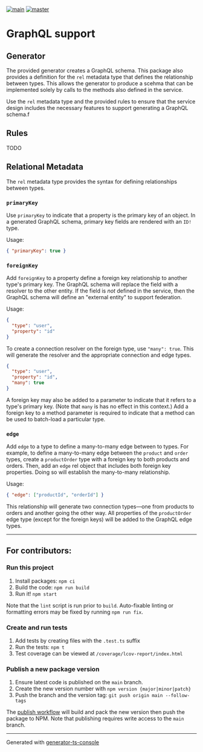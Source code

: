 [![main](https://github.com/basketry/graphql/workflows/build/badge.svg?branch=main&event=push)](https://github.com/basketry/graphql/actions?query=workflow%3Abuild+branch%3Amain+event%3Apush)
[![master](https://img.shields.io/npm/v/@basketry/graphql)](https://www.npmjs.com/package/@basketry/graphql)

# GraphQL support

## Generator

The provided generator creates a GraphQL schema. This package also provides a definition for the `rel` metadata type that defines the relationship between types. This allows the generator to produce a scehma that can be implemented solely by calls to the methods also defined in the service.

Use the `rel` metadata type and the provided rules to ensure that the service design includes the necessary features to support generating a GraphQL schema.f

## Rules

TODO

## Relational Metadata

The `rel` metadata type provides the syntax for defining relationships between types.

### `primaryKey`

Use `primaryKey` to indicate that a property is the primary key of an object. In a generated GraphQL schema, primary key fields are rendered with an `ID!` type.

Usage:

```json
{ "primaryKey": true }
```

### `foreignKey`

Add `foreignKey` to a property define a foreign key relationship to another type's primary key. The GraphQL schema will replace the field with a resolver to the other entity. If the field is _not_ defined in the service, then the GraphQL schema will define an "external entity" to support federation.

Usage:

```json
{
  "type": "user",
  "property": "id"
}
```

To create a connection resolver on the foreign type, use `"many": true`. This will generate the resolver and the appropriate connection and edge types.

```json
{
  "type": "user",
  "property": "id",
  "many": true
}
```

A foreign key may also be added to a parameter to indicate that it refers to a type's primary key. (Note that `many` is has no effect in this context.) Add a foreign key to a method parameter is required to indicate that a method can be used to batch-load a particular type.

### `edge`

Add `edge` to a type to define a many-to-many edge between to types. For example, to define a many-to-many edge between the `product` and `order` types, create a `productOrder` type with a foreign key to both products and orders. Then, add an `edge` rel object that includes both foreign key properties. Doing so will establish the many-to-many relationship.

Usage:

```json
{ "edge": ["productId", "orderId"] }
```

This relationship will generate two connection types—one from products to orders and another going the other way. All properties of the `productOrder` edge type (except for the foreign keys) will be added to the GraphQL edge types.

---

## For contributors:

### Run this project

1.  Install packages: `npm ci`
1.  Build the code: `npm run build`
1.  Run it! `npm start`

Note that the `lint` script is run prior to `build`. Auto-fixable linting or formatting errors may be fixed by running `npm run fix`.

### Create and run tests

1.  Add tests by creating files with the `.test.ts` suffix
1.  Run the tests: `npm t`
1.  Test coverage can be viewed at `/coverage/lcov-report/index.html`

### Publish a new package version

1. Ensure latest code is published on the `main` branch.
1. Create the new version number with `npm version {major|minor|patch}`
1. Push the branch and the version tag: `git push origin main --follow-tags`

The [publish workflow](https://github.com/basketry/graphql/actions/workflows/publish.yml) will build and pack the new version then push the package to NPM. Note that publishing requires write access to the `main` branch.

---

Generated with [generator-ts-console](https://www.npmjs.com/package/generator-ts-console)
